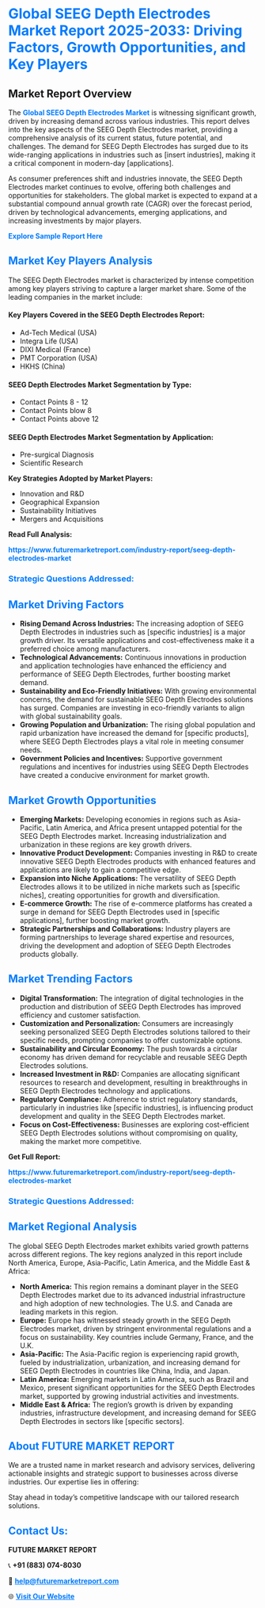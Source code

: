 <h1 style="color: #007BFF;">Global SEEG Depth Electrodes Market Report 2025-2033: Driving Factors, Growth Opportunities, and Key Players</h1>

<section id="overview">
<h2>Market Report Overview</h2>
<p>The <a href="https://www.futuremarketreport.com/industry-report/seeg-depth-electrodes-market" style="color: #007BFF; text-decoration: none;"><strong>Global SEEG Depth Electrodes Market</strong></a> is witnessing significant growth, driven by increasing demand across various industries. This report delves into the key aspects of the SEEG Depth Electrodes market, providing a comprehensive analysis of its current status, future potential, and challenges. The demand for SEEG Depth Electrodes has surged due to its wide-ranging applications in industries such as [insert industries], making it a critical component in modern-day [applications].</p>
<p>As consumer preferences shift and industries innovate, the SEEG Depth Electrodes market continues to evolve, offering both challenges and opportunities for stakeholders. The global market is expected to expand at a substantial compound annual growth rate (CAGR) over the forecast period, driven by technological advancements, emerging applications, and increasing investments by major players.</p>
</section>

<section id="overview">
<p><a href="https://www.futuremarketreport.com/request-sample/reportId=37204" style="color: #007BFF; text-decoration: none;"><strong>Explore Sample Report Here</strong></a></p>
</section>

<section id="key-players">
<h2 style="color: #007BFF;">Market Key Players Analysis</h2>
<p>The SEEG Depth Electrodes market is characterized by intense competition among key players striving to capture a larger market share. Some of the leading companies in the market include:</p>
<h4>Key Players Covered in the SEEG Depth Electrodes Report:</h4>
<ul><li>Ad-Tech Medical (USA)</li><li>Integra Life (USA)</li><li>DIXI Medical (France)</li><li>PMT Corporation (USA)</li><li>HKHS (China)</li></ul>
<h4>SEEG Depth Electrodes Market Segmentation by Type:</h4>
<ul><li>Contact Points 8 - 12</li><li>Contact Points blow 8</li><li>Contact Points above 12</li></ul>

<h4>SEEG Depth Electrodes Market Segmentation by Application:</h4>
<ul><li>Pre-surgical Diagnosis</li><li>Scientific Research</li></ul>
<p><strong>Key Strategies Adopted by Market Players:</strong></p>
<ul>
<li>Innovation and R&D</li>
<li>Geographical Expansion</li>
<li>Sustainability Initiatives</li>
<li>Mergers and Acquisitions</li>
</ul>
</section>

<section>
<p><strong>Read Full Analysis: </strong></p><a href="https://www.futuremarketreport.com/industry-report/seeg-depth-electrodes-market" style="color: #007BFF; text-decoration: none;"><strong>https://www.futuremarketreport.com/industry-report/seeg-depth-electrodes-market</strong></a>
<h3 style="color: #007BFF;">Strategic Questions Addressed:</h3>
</section>

<section id="driving-factors">
<h2 style="color: #007BFF;">Market Driving Factors</h2>
<ul>
<li><strong>Rising Demand Across Industries:</strong> The increasing adoption of SEEG Depth Electrodes in industries such as [specific industries] is a major growth driver. Its versatile applications and cost-effectiveness make it a preferred choice among manufacturers.</li>
<li><strong>Technological Advancements:</strong> Continuous innovations in production and application technologies have enhanced the efficiency and performance of SEEG Depth Electrodes, further boosting market demand.</li>
<li><strong>Sustainability and Eco-Friendly Initiatives:</strong> With growing environmental concerns, the demand for sustainable SEEG Depth Electrodes solutions has surged. Companies are investing in eco-friendly variants to align with global sustainability goals.</li>
<li><strong>Growing Population and Urbanization:</strong> The rising global population and rapid urbanization have increased the demand for [specific products], where SEEG Depth Electrodes plays a vital role in meeting consumer needs.</li>
<li><strong>Government Policies and Incentives:</strong> Supportive government regulations and incentives for industries using SEEG Depth Electrodes have created a conducive environment for market growth.</li>
</ul>
</section>

<section id="growth-opportunities">
<h2 style="color: #007BFF;">Market Growth Opportunities</h2>
<ul>
<li><strong>Emerging Markets:</strong> Developing economies in regions such as Asia-Pacific, Latin America, and Africa present untapped potential for the SEEG Depth Electrodes market. Increasing industrialization and urbanization in these regions are key growth drivers.</li>
<li><strong>Innovative Product Development:</strong> Companies investing in R&D to create innovative SEEG Depth Electrodes products with enhanced features and applications are likely to gain a competitive edge.</li>
<li><strong>Expansion into Niche Applications:</strong> The versatility of SEEG Depth Electrodes allows it to be utilized in niche markets such as [specific niches], creating opportunities for growth and diversification.</li>
<li><strong>E-commerce Growth:</strong> The rise of e-commerce platforms has created a surge in demand for SEEG Depth Electrodes used in [specific applications], further boosting market growth.</li>
<li><strong>Strategic Partnerships and Collaborations:</strong> Industry players are forming partnerships to leverage shared expertise and resources, driving the development and adoption of SEEG Depth Electrodes products globally.</li>
</ul>
</section>

<section id="trending-factors">
<h2 style="color: #007BFF;">Market Trending Factors</h2>
<ul>
<li><strong>Digital Transformation:</strong> The integration of digital technologies in the production and distribution of SEEG Depth Electrodes has improved efficiency and customer satisfaction.</li>
<li><strong>Customization and Personalization:</strong> Consumers are increasingly seeking personalized SEEG Depth Electrodes solutions tailored to their specific needs, prompting companies to offer customizable options.</li>
<li><strong>Sustainability and Circular Economy:</strong> The push towards a circular economy has driven demand for recyclable and reusable SEEG Depth Electrodes solutions.</li>
<li><strong>Increased Investment in R&D:</strong> Companies are allocating significant resources to research and development, resulting in breakthroughs in SEEG Depth Electrodes technology and applications.</li>
<li><strong>Regulatory Compliance:</strong> Adherence to strict regulatory standards, particularly in industries like [specific industries], is influencing product development and quality in the SEEG Depth Electrodes market.</li>
<li><strong>Focus on Cost-Effectiveness:</strong> Businesses are exploring cost-efficient SEEG Depth Electrodes solutions without compromising on quality, making the market more competitive.</li>
</ul>
</section>

<section>
<p><strong>Get Full Report: </strong></p><a href="https://www.futuremarketreport.com/industry-report/seeg-depth-electrodes-market" style="color: #007BFF; text-decoration: none;"><strong>https://www.futuremarketreport.com/industry-report/seeg-depth-electrodes-market</strong></a>
<h3 style="color: #007BFF;">Strategic Questions Addressed:</h3>
</section>


<section id="regional-analysis">
<h2 style="color: #007BFF;">Market Regional Analysis</h2>
<p>The global SEEG Depth Electrodes market exhibits varied growth patterns across different regions. The key regions analyzed in this report include North America, Europe, Asia-Pacific, Latin America, and the Middle East & Africa:</p>
<ul>
<li><strong>North America:</strong> This region remains a dominant player in the SEEG Depth Electrodes market due to its advanced industrial infrastructure and high adoption of new technologies. The U.S. and Canada are leading markets in this region.</li>
<li><strong>Europe:</strong> Europe has witnessed steady growth in the SEEG Depth Electrodes market, driven by stringent environmental regulations and a focus on sustainability. Key countries include Germany, France, and the U.K.</li>
<li><strong>Asia-Pacific:</strong> The Asia-Pacific region is experiencing rapid growth, fueled by industrialization, urbanization, and increasing demand for SEEG Depth Electrodes in countries like China, India, and Japan.</li>
<li><strong>Latin America:</strong> Emerging markets in Latin America, such as Brazil and Mexico, present significant opportunities for the SEEG Depth Electrodes market, supported by growing industrial activities and investments.</li>
<li><strong>Middle East & Africa:</strong> The region’s growth is driven by expanding industries, infrastructure development, and increasing demand for SEEG Depth Electrodes in sectors like [specific sectors].</li>
</ul>
</section>

<footer>
<h2 style="color: #007BFF;">About FUTURE MARKET REPORT</h2>
<p>We are a trusted name in market research and advisory services, delivering actionable insights and strategic support to businesses across diverse industries. Our expertise lies in offering:</p>

<p>Stay ahead in today’s competitive landscape with our tailored research solutions.</p>

<h2 style="color: #007BFF;">Contact Us:</h2>
<p><strong>FUTURE MARKET REPORT</strong></p>
<p>📞 <strong>+91 (883) 074-8030</strong></p>
<p>📧 <strong><a href="mailto:help@futuremarketreport.com" style="color: #007BFF;">help@futuremarketreport.com</a></strong></p>
<p>🌐 <strong><a href="https://www.futuremarketreport.com/" style="color: #007BFF;">Visit Our Website</a></strong></p>
</footer>